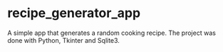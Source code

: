 # recipe_generator_app
A simple app that generates a random cooking recipe. The project was done with Python, Tkinter and Sqlite3.
